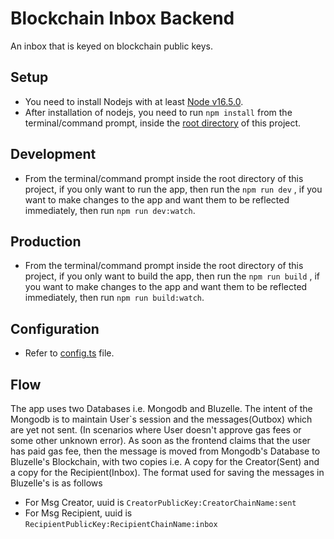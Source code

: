 # Blockchain Inbox Backend

An inbox that is keyed on blockchain public keys.

## Setup

* You need to install Nodejs with at least [Node v16.5.0](https://nodejs.org/en/).
* After installation of nodejs, you need to run ```npm install``` from the terminal/command prompt, inside
  the [root directory](./) of this project.

## Development

* From the terminal/command prompt inside the root directory of this project, if you only want to run the app, then run
  the ```npm run dev```  , if you want to make changes to the app and want them to be reflected immediately, then
  run ```npm run dev:watch```.

## Production

* From the terminal/command prompt inside the root directory of this project, if you only want to build the app, then
  run the ```npm run build```  , if you want to make changes to the app and want them to be reflected immediately, then
  run ```npm run build:watch```.

## Configuration

* Refer to [config.ts](src/config.ts) file.

## Flow

The app uses two Databases i.e. Mongodb and Bluzelle. The intent of the Mongodb is to maintain User`s session and the
messages(Outbox) which are yet not sent. (In scenarios where User doesn't approve gas fees or some other unknown error).
As soon as the frontend claims that the user has paid gas fee, then the message is moved from Mongodb's Database to
Bluzelle's Blockchain, with two copies i.e. A copy for the Creator(Sent) and a copy for the Recipient(Inbox). The format
used for saving the messages in Bluzelle's is as follows

* For Msg Creator, uuid is ```CreatorPublicKey:CreatorChainName:sent```
* For Msg Recipient, uuid is ```RecipientPublicKey:RecipientChainName:inbox```



